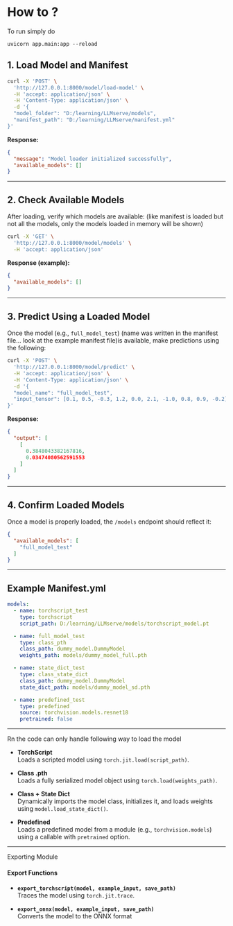 # How to ?

To run simply do

    uvicorn app.main:app --reload  


## 1. Load Model and Manifest


```bash
curl -X 'POST' \
  'http://127.0.0.1:8000/model/load-model' \
  -H 'accept: application/json' \
  -H 'Content-Type: application/json' \
  -d '{
  "model_folder": "D:/learning/LLMserve/models",
  "manifest_path": "D:/learning/LLMserve/manifest.yml"
}'
```

**Response:**
```json
{
  "message": "Model loader initialized successfully",
  "available_models": []
}
```

---

## 2. Check Available Models

After loading, verify which models are available: (like manifest is loaded but not all the models, only the models loaded in memory will be shown)

```bash
curl -X 'GET' \
  'http://127.0.0.1:8000/model/models' \
  -H 'accept: application/json'
```

**Response (example):**
```json
{
  "available_models": []
}
```

---

## 3. Predict Using a Loaded Model

Once the model (e.g., `full_model_test`) (name was written in the manifest file... look at the example manifest file)is available, make predictions using the following:

```bash
curl -X 'POST' \
  'http://127.0.0.1:8000/model/predict' \
  -H 'accept: application/json' \
  -H 'Content-Type: application/json' \
  -d '{
  "model_name": "full_model_test",
  "input_tensor": [0.1, 0.5, -0.3, 1.2, 0.0, 2.1, -1.0, 0.8, 0.9, -0.2]
}'
```

**Response:**
```json
{
  "output": [
    [
      0.3848043382167816,
      0.03474080562591553
    ]
  ]
}
```

---

## 4. Confirm Loaded Models

Once a model is properly loaded, the `/models` endpoint should reflect it:

```json
{
  "available_models": [
    "full_model_test"
  ]
}
```

---
## Example Manifest.yml

```yaml
models:
  - name: torchscript_test
    type: torchscript
    script_path: D:/learning/LLMserve/models/torchscript_model.pt

  - name: full_model_test
    type: class_pth
    class_path: dummy_model.DummyModel
    weights_path: models/dummy_model_full.pth

  - name: state_dict_test
    type: class_state_dict
    class_path: dummy_model.DummyModel
    state_dict_path: models/dummy_model_sd.pth

  - name: predefined_test
    type: predefined
    source: torchvision.models.resnet18
    pretrained: false

```

---
Rn the code can only handle following way to load the model

- **TorchScript**  
  Loads a scripted model using `torch.jit.load(script_path)`.

- **Class .pth**  
  Loads a fully serialized model object using `torch.load(weights_path)`.

- **Class + State Dict**  
  Dynamically imports the model class, initializes it, and loads weights using `model.load_state_dict()`.

- **Predefined**  
  Loads a predefined model from a module (e.g., `torchvision.models`) using a callable with `pretrained` option.



---
Exporting Module
#### Export Functions

- **`export_torchscript(model, example_input, save_path)`**  
  Traces the model using `torch.jit.trace`.

- **`export_onnx(model, example_input, save_path)`**  
  Converts the model to the ONNX format





